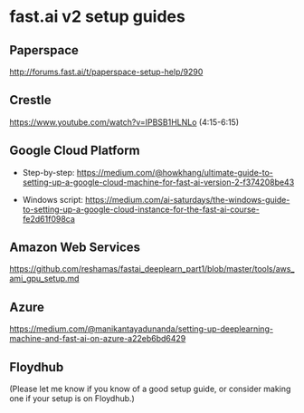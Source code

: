 # fast.ai v2 setup guides

## Paperspace
http://forums.fast.ai/t/paperspace-setup-help/9290

## Crestle
https://www.youtube.com/watch?v=IPBSB1HLNLo (4:15-6:15)

## Google Cloud Platform
* Step-by-step: https://medium.com/@howkhang/ultimate-guide-to-setting-up-a-google-cloud-machine-for-fast-ai-version-2-f374208be43

* Windows script: https://medium.com/ai-saturdays/the-windows-guide-to-setting-up-a-google-cloud-instance-for-the-fast-ai-course-fe2d61f098ca

## Amazon Web Services
https://github.com/reshamas/fastai_deeplearn_part1/blob/master/tools/aws_ami_gpu_setup.md

## Azure
https://medium.com/@manikantayadunanda/setting-up-deeplearning-machine-and-fast-ai-on-azure-a22eb6bd6429

## Floydhub
(Please let me know if you know of a good setup guide, or consider making one if your setup is on Floydhub.) 
